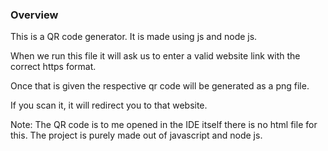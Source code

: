 ### Overview
This is a QR code generator. It is made using js and node js.

When we run this file it will ask us to enter a valid website link with the correct https format.

Once that is given the respective qr code will be generated as a png file.

If you scan it, it will redirect you to that website.

Note: The QR code is to me opened in the IDE itself there is no html file for this. The project is purely made out of javascript and node js.
